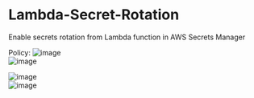 # Lambda-Secret-Rotation
 Enable secrets rotation from Lambda function in AWS Secrets Manager

    
Policy:
![image](https://github.com/user-attachments/assets/1b33ef34-62f0-4a09-b88c-4646ea9fe71b)  
![image](https://github.com/user-attachments/assets/557dd15c-b26f-4ac8-bb8b-0cf68e5bc4ae)   

![image](https://github.com/user-attachments/assets/879a6d96-7211-44b5-b870-ce86fb8613c0)   
![image](https://github.com/user-attachments/assets/d9d74196-2980-4adf-a6d9-4627df79c8b8)   




